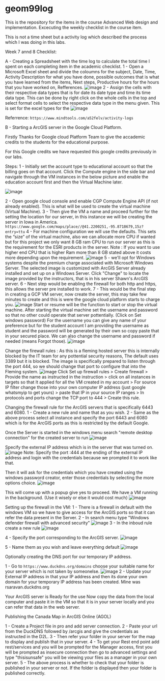 # geom99log
This is the repository for the items in the course Advanced Web design and implementation. Excecuting the weekly checklist in the course item.

This is not a time sheet but a activity log which described the process which I was doing in this labs.

Week 7 annd 8 Checklist: 

A - Creating a Spreadsheet with the time log to calculate the total time I spent on each completing item in the academic checklist.
  1 - Open a Microsoft Excel sheet and divide the coloumns for the subject, Date, Time, Activity Description for what you have done, possible outcomes that is what you have learned from the items, Next steps, Productive hours for the hours that you have worked on, Refferences.
    ![image](https://github.com/rahulsaravanabavan/geom99log/assets/142858065/111ae533-fce1-4d5d-a5f9-71d9e8a50dbd)
  2 - Assign the cells with their respective data types that is for date its date type and time its time data type. This can be done by right click on the whole cells in the top and select format cells to select the respective data type in the menu given. This is set for the excel types for the
    ![image](https://github.com/rahulsaravanabavan/geom99log/assets/142858065/12ba7309-cbd6-4497-b54d-2c2a2043b016)

  Referrence: ```https://www.mindtools.com/a52felv/activity-logs```


B - Starting a ArcGIS server in the Google Cloud Platform.

Firstly Thanks for Google cloud Platform Team to give the accademic credits to the students for the educational purpose.

For this Google credits we have requested this google credits previously in our labs. 

Steps:
  1 - Initially set the account type to educational account so that the billing goes on that account. Click the Compute engine in the side bar and navigate through the VM instances in the below picture and enable the education account first and then the           Virtual Machine later.
  
  ![image](https://github.com/rahulsaravanabavan/geom99log/assets/142858065/2dd2ed97-6c53-4371-8dda-a2fa17990663)

  2 - Open google cloud console and enable CGP Compute Engine API (if not already enabled). This is what will be used to create the virtual machine (Virtual Machine).
  3 - Then give the VM a name and proceed further for the setting the location for our server, in this instance we will be creating the server in Iowa in America. 
  ```https://www.google.com/maps/place//@41.2200251,-95.8718679,15z?entry=ttu```
  4 - For machine configuration we will use the defaults. This sets the “size” of the virtual machine, also we can allocate more CPU if wanted but for this project we only want 8 GB ram CPU to run our server as this is the requirement for the ESRI products in                 the server.
  Note : If you want to use higher end CPU that is higher Ram more than 8 GB stated above it costs more depending upon the requirement.
  ![image](https://github.com/rahulsaravanabavan/geom99log/assets/142858065/008f9bbe-1001-4ed3-9900-d2df4e675cf2)
  5 - we'll opt for Windows systems despite the premium charge associated with Microsoft Windows Server. The selected image is customized with ArcGIS Server already installed and set up on a Windows Server. Click "Change" to locate the image provided by the instructors, that is in his server Shawn's ArcGIS server.
  6 - Next step would be enabling the firewall for both http and https, this allows the server pre installed to work.
  7 - This would be the final step in creating a GCP VM server, now create the server, this may take few minutes to create and this is were the google cloud platform starts to charge you.
  ![image](https://github.com/rahulsaravanabavan/geom99log/assets/142858065/5872cbc1-76cb-4eca-bb8a-ae220ad8942c) 
  Start or resume will be the function to start or stop the virtual machine. After starting the virtual machine set the username and password so that no other could operate that server pottentially. (Click on Set windows password)
  For the username you can give any name of your preference but for the student account I am providing the username as student and the password will be generated by their own so copy paste that in your secured place. We can also change the username and password if needed (means Forgot those).
  ![image](https://github.com/rahulsaravanabavan/geom99log/assets/142858065/8a6fa9c0-baaa-492a-bdd4-827d20878a32)

  Change the firewall rules : As this is a fleming hosted server this is internally blocked by the IT team for any pottential security reasons, The default uses 3389 but it is blocked. The image is specifically prepared to listen through the port 444, so we should         change that port to configure that into the Fleming system.
![image](https://github.com/rahulsaravanabavan/geom99log/assets/142858065/b05cacad-e070-402b-b69a-7124400cde93) 
Click Set up firewall rules > Create firewall > Provide the name as instructed in the instruction > click on all instances in targets so that It applied for all the VM created in my account > For source IP filter change those into your own computer IP address (just google whatsmyip to get yours) > paste that IP in your source IP ranges > In protocols and ports change the TCP port to 444 > Create this rule.

  Changing the firewall rule for the ArcGIS servers that is specifically 6443 and 6080.
  1 - Create a new rule and name that as you wish.
  2 - Same as the above process select all instance and specify the port 6443 and 6080 which is for the ArcGIS ports as this is restricted by the default Google.
  

  Once the Server is started in the windows menu search "remote desktop connection" for the created server to run 
  ![image](https://github.com/rahulsaravanabavan/geom99log/assets/142858065/d9fe0504-53c6-40c1-bfbf-48567ae70e33)

  Specify the external IP address which is in the server that was turned on.
  ![image](https://github.com/rahulsaravanabavan/geom99log/assets/142858065/f637a657-e7a5-40d8-b8d3-9b9468e8de30)
  Note: Specify the port :444 at the ending of the external IP address and login with the credentials because we prompted it to work like that.

  Then it will ask for the credentials which you have created using the windows password creator, enter those credentials by selecting the more options choice.
  ![image](https://github.com/rahulsaravanabavan/geom99log/assets/142858065/6d3a5d29-7ede-4930-a6b9-9fdab5817258)

  This will come up with a popup give yes to proceed. We have a VM running in the background. (Use it wisely or else it would cost much) 
  ![image](https://github.com/rahulsaravanabavan/geom99log/assets/142858065/eb831fd0-a68e-4a3a-b300-331b12d42069)

  Setting up the firewall in the VM:
  1 - There is a firewall in default with the windows VM so we have to give access for the ArcGIS ports so that it can refer the data present in the Server.
  2 - In search menu type "Windows defender firewall with advanced security" 
  ![image](https://github.com/rahulsaravanabavan/geom99log/assets/142858065/b94e959a-f4d1-42a0-8eb0-a4cc513e29b0)
  3 - In the inboud rule create a new rule 
  ![image](https://github.com/rahulsaravanabavan/geom99log/assets/142858065/2f930bfd-11fb-4078-9e5b-98e8e752cafb)

  4 - Specify the port corresponding to the ArcGIS server.
  ![image](https://github.com/rahulsaravanabavan/geom99log/assets/142858065/136dfd65-8171-4b27-bf16-e0eca4001d7d)

  5 - Name them as you wish and leave everything default
  ![image](https://github.com/rahulsaravanabavan/geom99log/assets/142858065/d0903de0-26de-40d7-b5b8-b3ba57eb0d04)

  Optionally creating the DNS port for our temporary IP address.

  1 - Go to ```https://www.duckdns.org/domains``` choose your suitable name for your server which is not taken by someonelse. 
  ![image](https://github.com/rahulsaravanabavan/geom99log/assets/142858065/93c2814c-c375-40d8-a96b-caf292e3ddee)
  2 - Update your External IP address in that your IP address and then its done your own domain for your temporary IP address has been created.
  Mine was rsaravan.duckdns.org


  Your ArcGIS server is Ready for the use Now copy the data from the local computer and paste it in the VM so that it is in your server locally and you can refer that data in the web server.

  Publishing the Canada Map in ArcGIS Online (AGOL) 

  1 - Create a Project file in pro and add server connection. 
  2 - Paste your url from the DuckDNS followed by /arcgis and give the credentials as instructed in the D2L.
  3 - Then refer your folder in your server for the map to display and publish that in your server.
  4 - To get your Rest end point add rest/services and you will be prompted for the Manager access, first you will be prompted as insecure connection then go to advanced settings and type "thisisunsafe" you will be viewing your files as a manager in your own server.
  5 - The above process is whether to check that your folder is published in your server or not. If the folder is displayed then your folder is published correctly.



  





  

  

